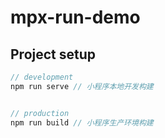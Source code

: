 # mpx-run-demo

## Project setup

```javascript
// development
npm run serve // 小程序本地开发构建


// production
npm run build // 小程序生产环境构建

```
